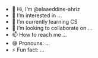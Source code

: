 - 👋 Hi, I’m @alaaeddine-ahriz
- 👀 I’m interested in ...
- 🌱 I’m currently learning CS
- 💞️ I’m looking to collaborate on ...
- 📫 How to reach me ...
- 😄 Pronouns: ...
- ⚡ Fun fact: ...

<!---
alaaeddine-ahriz/alaaeddine-ahriz is a ✨ special ✨ repository because its `README.md` (this file) appears on your GitHub profile.
You can click the Preview link to take a look at your changes.
--->
